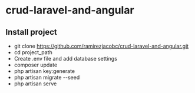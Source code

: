# crud-laravel-and-angular
## Install project
* git clone https://github.com/ramirezjacobc/crud-laravel-and-angular.git
* cd project_path
* Create .env file and add database settings
* composer update
* php artisan key:generate
* php artisan migrate --seed
* php artisan serve
